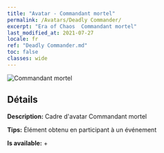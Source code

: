```yaml
---
title: "Avatar - Commandant mortel"
permalink: /Avatars/Deadly Commander/
excerpt: "Era of Chaos  Commandant mortel"
last_modified_at: 2021-07-27
locale: fr
ref: "Deadly Commander.md"
toc: false
classes: wide
---
```

 ![Commandant mortel](/images/a/avatarFrame_21.png)

## Détails

 **Description:** Cadre d'avatar Commandant mortel 

 **Tips:** Élément obtenu en participant à un événement 

 **Is available:**  + 

